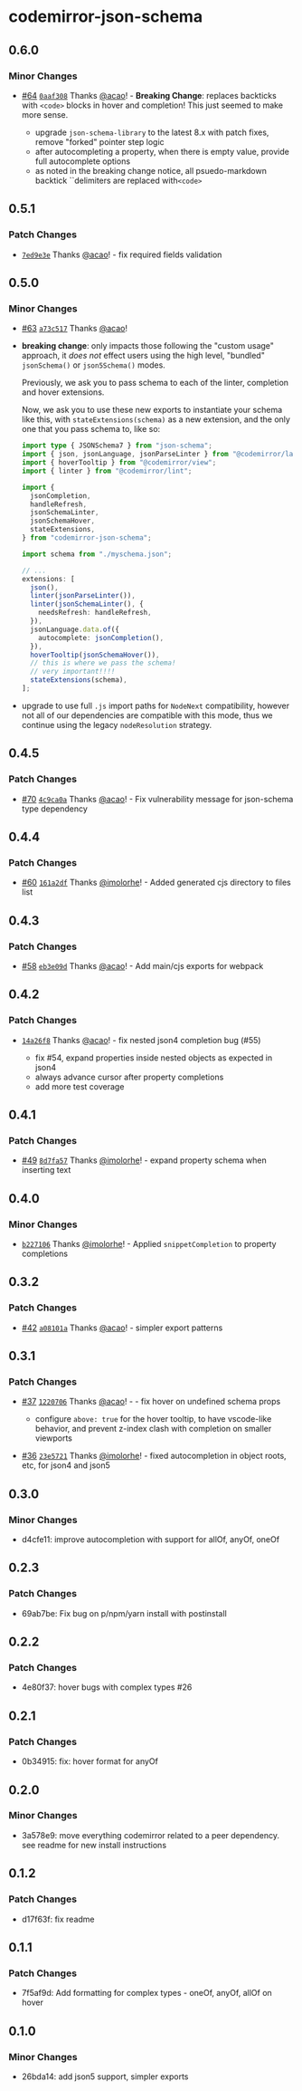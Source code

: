 # codemirror-json-schema

## 0.6.0

### Minor Changes

- [#64](https://github.com/acao/codemirror-json-schema/pull/64) [`0aaf308`](https://github.com/acao/codemirror-json-schema/commit/0aaf3080f9451bdbdc45f5a812ce50c25f354c57) Thanks [@acao](https://github.com/acao)! - **Breaking Change**: replaces backticks with `<code>` blocks in hover and completion! This just seemed to make more sense.

  - upgrade `json-schema-library` to the latest 8.x with patch fixes, remove "forked" pointer step logic
  - after autocompleting a property, when there is empty value, provide full autocomplete options
  - as noted in the breaking change notice, all psuedo-markdown backtick \`\`delimiters are replaced with`<code>`

## 0.5.1

### Patch Changes

- [`7ed9e3e`](https://github.com/acao/codemirror-json-schema/commit/7ed9e3e206ec7a47f8f7dde7d2a50a75228ae0be) Thanks [@acao](https://github.com/acao)! - fix required fields validation

## 0.5.0

### Minor Changes

- [#63](https://github.com/acao/codemirror-json-schema/pull/63) [`a73c517`](https://github.com/acao/codemirror-json-schema/commit/a73c517722bbe9d37124993117c091e259eb6998) Thanks [@acao](https://github.com/acao)!

- **breaking change**: only impacts those following the "custom usage" approach, it _does not_ effect users using the high level, "bundled" `jsonSchema()` or `json5Schema()` modes.

  Previously, we ask you to pass schema to each of the linter, completion and hover extensions.

  Now, we ask you to use these new exports to instantiate your schema like this, with `stateExtensions(schema)` as a new extension, and the only one that you pass schema to, like so:

  ```ts
  import type { JSONSchema7 } from "json-schema";
  import { json, jsonLanguage, jsonParseLinter } from "@codemirror/lang-json";
  import { hoverTooltip } from "@codemirror/view";
  import { linter } from "@codemirror/lint";

  import {
    jsonCompletion,
    handleRefresh,
    jsonSchemaLinter,
    jsonSchemaHover,
    stateExtensions,
  } from "codemirror-json-schema";

  import schema from "./myschema.json";

  // ...
  extensions: [
    json(),
    linter(jsonParseLinter()),
    linter(jsonSchemaLinter(), {
      needsRefresh: handleRefresh,
    }),
    jsonLanguage.data.of({
      autocomplete: jsonCompletion(),
    }),
    hoverTooltip(jsonSchemaHover()),
    // this is where we pass the schema!
    // very important!!!!
    stateExtensions(schema),
  ];
  ```

- upgrade to use full `.js` import paths for `NodeNext` compatibility, however not all of our dependencies are compatible with this mode, thus we continue using the legacy `nodeResolution` strategy.

## 0.4.5

### Patch Changes

- [#70](https://github.com/acao/codemirror-json-schema/pull/70) [`4c9ca0a`](https://github.com/acao/codemirror-json-schema/commit/4c9ca0a2cab4806d1107a64e96a60c3c6c46edfa) Thanks [@acao](https://github.com/acao)! - Fix vulnerability message for json-schema type dependency

## 0.4.4

### Patch Changes

- [#60](https://github.com/acao/codemirror-json-schema/pull/60) [`161a2df`](https://github.com/acao/codemirror-json-schema/commit/161a2dfa7e7e7f35253818c6f47395575b7b7baa) Thanks [@imolorhe](https://github.com/imolorhe)! - Added generated cjs directory to files list

## 0.4.3

### Patch Changes

- [#58](https://github.com/acao/codemirror-json-schema/pull/58) [`eb3e09d`](https://github.com/acao/codemirror-json-schema/commit/eb3e09d1b2e1280ba295aac9fa8ba9493a0d385d) Thanks [@acao](https://github.com/acao)! - Add main/cjs exports for webpack

## 0.4.2

### Patch Changes

- [`14a26f8`](https://github.com/acao/codemirror-json-schema/commit/14a26f829f04972080eed822bd14e2e29d907be4) Thanks [@acao](https://github.com/acao)! - fix nested json4 completion bug (#55)

  - fix #54, expand properties inside nested objects as expected in json4
  - always advance cursor after property completions
  - add more test coverage

## 0.4.1

### Patch Changes

- [#49](https://github.com/acao/codemirror-json-schema/pull/49) [`8d7fa57`](https://github.com/acao/codemirror-json-schema/commit/8d7fa578d74e31d3ec0d6bde6dd55fdbd570c586) Thanks [@imolorhe](https://github.com/imolorhe)! - expand property schema when inserting text

## 0.4.0

### Minor Changes

- [`b227106`](https://github.com/acao/codemirror-json-schema/commit/b2271065dc9d2273094d0d193ceef2ad4248d62d) Thanks [@imolorhe](https://github.com/imolorhe)! - Applied `snippetCompletion` to property completions

## 0.3.2

### Patch Changes

- [#42](https://github.com/acao/codemirror-json-schema/pull/42) [`a08101a`](https://github.com/acao/codemirror-json-schema/commit/a08101a9fbae0979bc0cf11307102ce8bddd2572) Thanks [@acao](https://github.com/acao)! - simpler export patterns

## 0.3.1

### Patch Changes

- [#37](https://github.com/acao/codemirror-json-schema/pull/37) [`1220706`](https://github.com/acao/codemirror-json-schema/commit/12207063b8243caae814ec87b0c2dbb0ba7cddf6) Thanks [@acao](https://github.com/acao)! - - fix hover on undefined schema props

  - configure `above: true` for the hover tooltip, to have vscode-like behavior, and prevent z-index clash with completion on smaller viewports

- [#36](https://github.com/acao/codemirror-json-schema/pull/36) [`23e5721`](https://github.com/acao/codemirror-json-schema/commit/23e572147a3b8d718d52761ee431186a8b297b9d) Thanks [@imolorhe](https://github.com/imolorhe)! - fixed autocompletion in object roots, etc, for json4 and json5

## 0.3.0

### Minor Changes

- d4cfe11: improve autocompletion with support for allOf, anyOf, oneOf

## 0.2.3

### Patch Changes

- 69ab7be: Fix bug on p/npm/yarn install with postinstall

## 0.2.2

### Patch Changes

- 4e80f37: hover bugs with complex types #26

## 0.2.1

### Patch Changes

- 0b34915: fix: hover format for anyOf

## 0.2.0

### Minor Changes

- 3a578e9: move everything codemirror related to a peer dependency. see readme for new install instructions

## 0.1.2

### Patch Changes

- d17f63f: fix readme

## 0.1.1

### Patch Changes

- 7f5af9d: Add formatting for complex types - oneOf, anyOf, allOf on hover

## 0.1.0

### Minor Changes

- 26bda14: add json5 support, simpler exports
